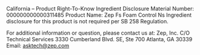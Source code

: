  
 
 
California – Product Right-To-Know Ingredient Disclosure 
Material Number: 000000000000311485 
Product Name: Zep Fs Foam Control Ns 
Ingredient disclosure for this product is not required per SB 258 Regulation. 
 
For additional information or question, please contact us at: 
Zep, Inc. 
C/O Technical Services 
3330 Cumberland Blvd. SE, Ste 700 
Atlanta, GA 30339 
Email: asktech@zep.com 
 
 
 
 
